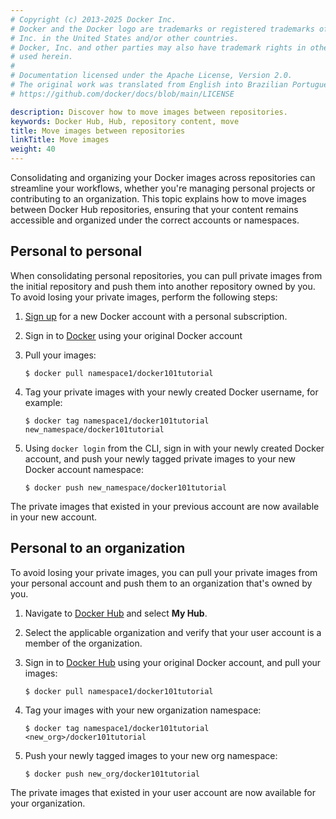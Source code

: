 ```yaml
---
# Copyright (c) 2013-2025 Docker Inc.
# Docker and the Docker logo are trademarks or registered trademarks of Docker,
# Inc. in the United States and/or other countries.
# Docker, Inc. and other parties may also have trademark rights in other terms
# used herein.
#
# Documentation licensed under the Apache License, Version 2.0.
# The original work was translated from English into Brazilian Portuguese.
# https://github.com/docker/docs/blob/main/LICENSE

description: Discover how to move images between repositories.
keywords: Docker Hub, Hub, repository content, move
title: Move images between repositories
linkTitle: Move images
weight: 40
---
```

Consolidating and organizing your Docker images across repositories can
streamline your workflows, whether you're managing personal projects or
contributing to an organization. This topic explains how to move images between
Docker Hub repositories, ensuring that your content remains accessible and
organized under the correct accounts or namespaces.

## Personal to personal

When consolidating personal repositories, you can pull private images from the initial repository and push them into another repository owned by you. To avoid losing your private images, perform the following steps:

1. [Sign up](https://app.docker.com/signup) for a new Docker account with a personal subscription.
2. Sign in to [Docker](https://app.docker.com/login) using your original Docker account
3. Pull your images:

   ```console
   $ docker pull namespace1/docker101tutorial
   ```

4. Tag your private images with your newly created Docker username, for example:

   ```console
   $ docker tag namespace1/docker101tutorial new_namespace/docker101tutorial
   ```
5. Using `docker login` from the CLI, sign in with your newly created Docker account, and push your newly tagged private images to your new Docker account namespace:

   ```console
   $ docker push new_namespace/docker101tutorial
   ```

The private images that existed in your previous account are now available in your new account.

## Personal to an organization

To avoid losing your private images, you can pull your private images from your
personal account and push them to an organization that's owned by you.

1. Navigate to [Docker Hub](https://hub.docker.com) and select **My Hub**.
2. Select the applicable organization and verify that your user account is a member of the organization.
3. Sign in to [Docker Hub](https://hub.docker.com) using your original Docker account, and pull your images:

   ```console
   $ docker pull namespace1/docker101tutorial
   ```
4. Tag your images with your new organization namespace:

   ```console
   $ docker tag namespace1/docker101tutorial <new_org>/docker101tutorial
   ```
5. Push your newly tagged images to your new org namespace:

   ```console
   $ docker push new_org/docker101tutorial
   ```

The private images that existed in your user account are now available for your organization.
